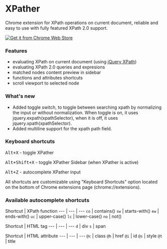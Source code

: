 # XPather

Chrome extension for XPath operations on current document, reliable and easy to use with fully featured XPath 2.0 support.

[![Get it from Chrome Web Store][logo]](https://chrome.google.com/webstore/detail/xpather/gabekepgockchhemajjahpchlnkadiac)

### Features

- evaluating XPath on current document (using [jQuery XPath](https://github.com/ldilov/jquery-xpath))
- evaluating XPath 2.0 queries and expresions
- matched nodes content preview in sidebar
- functions and attributes shortcuts
- scroll viewport to selected node

### What's new

- Added toggle switch, to toggle between searching xpath by normalizing the input or without normalization. When toggle is on, it uses jquery.expath(xpathSelector), when it is off, it uses jquery.xpath(xpathSelector).
- Added multiline support for the xpath path field.

### Keyboard shortcuts

<kbd>Alt+X</kbd> - toggle XPather

<kbd>Alt+Shift+X</kbd> - toggle XPather Sidebar (when XPather is active)

<kbd>Alt+Z</kbd> - autocomplete XPather input

All shortcuts are customizable using "Keyboard Shortcuts" option located on the bottom of Chrome extensions page (chrome://extensions).

### Available autocomplete shortcuts

Shortcut | XPath function
--- | --- | ---
`co` | contains()
`sw` | starts-with()
`ew` | ends-with()
`uc` | upper-case()
`lc` | lower-case()
`no` | not()

Shortcut | HTML tag
--- | --- | ---
`d` | div
`s` | span

Shortcut | HTML attribute
--- | --- | ---
`@c` | class
`@h` | href
`@i` | id
`@s` | style
`@t` | title

[logo]: https://developer.chrome.com/webstore/images/ChromeWebStore_BadgeWBorder_v2_206x58.png "Get it from Chrome Web Store!"
